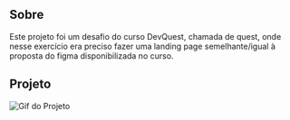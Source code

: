 ## Sobre
Este projeto foi um desafio do curso DevQuest, chamada de quest, onde nesse exercício era preciso fazer uma landing page semelhante/igual à proposta do figma disponibilizada no curso.

## Projeto
<img src="" alt="Gif do Projeto">